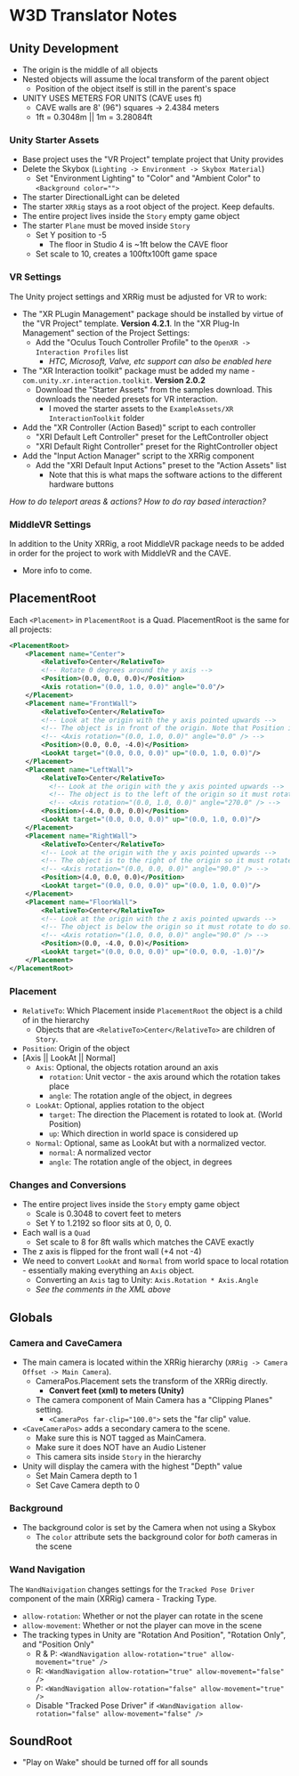 # W3D Translator Notes

## Unity Development

- The origin is the middle of all objects
- Nested objects will assume the local transform of the parent object
  - Position of the object itself is still in the parent's space
- UNITY USES METERS FOR UNITS (CAVE uses ft)
  - CAVE walls are 8' (96") squares -> 2.4384 meters
  - 1ft = 0.3048m || 1m = 3.28084ft

### Unity Starter Assets

- Base project uses the "VR Project" template project that Unity provides
- Delete the Skybox (`Lighting -> Environment -> Skybox Material`)
  - Set "Environment Lighting" to "Color" and "Ambient Color" to `<Background color="">`
- The starter DirectionalLight can be deleted
- The starter `XRRig` stays as a root object of the project. Keep defaults.
- The entire project lives inside the `Story` empty game object
- The starter `Plane` must be moved inside `Story`
  - Set Y position to -5
    - The floor in Studio 4 is ~1ft below the CAVE floor
  - Set scale to 10, creates a 100ftx100ft game space

### VR Settings

The Unity project settings and XRRig must be adjusted for VR to work:

- The "XR PLugin Management" package should be installed by virtue of the "VR Project" template. **Version 4.2.1**. In the "XR Plug-In Management" section of the Project Settings:
  - Add the "Oculus Touch Controller Profile" to the `OpenXR -> Interaction Profiles` list
    - *HTC, Microsoft, Valve, etc support can also be enabled here*
- The "XR Interaction toolkit" package must be added my name - `com.unity.xr.interaction.toolkit`. **Version 2.0.2**
  - Download the "Starter Assets" from the samples download. This downloads the needed presets for VR interaction.
    - I moved the starter assets to the `ExampleAssets/XR InteractionToolkit` folder
- Add the "XR Controller (Action Based)" script to each controller
  - "XRI Default Left Controller" preset for the LeftController object
  - "XRI Default Right Controller" preset for the RightController object
- Add the "Input Action Manager" script to the XRRig component
  - Add the "XRI Default Input Actions" preset to the "Action Assets" list
    - Note that this is what maps the software actions to the different hardware buttons

*How to do teleport areas & actions?*
*How to do ray based interaction?*

### MiddleVR Settings

In addition to the Unity XRRig, a root MiddleVR package needs to be added in order for the project to work with MiddleVR and the CAVE.

- More info to come.

## PlacementRoot

Each `<Placement>` in `PlacementRoot` is a Quad. PlacementRoot is the same for all projects:

```xml
<PlacementRoot>
    <Placement name="Center">
        <RelativeTo>Center</RelativeTo>
        <!-- Rotate 0 degrees around the y axis -->
        <Position>(0.0, 0.0, 0.0)</Position>
        <Axis rotation="(0.0, 1.0, 0.0)" angle="0.0"/>
    </Placement>
    <Placement name="FrontWall">
        <RelativeTo>Center</RelativeTo>
        <!-- Look at the origin with the y axis pointed upwards -->
        <!-- The object is in front of the origin. Note that Position is (0, 0, 4) in Unity.  -->
        <!-- <Axis rotation="(0.0, 1.0, 0.0)" angle="0.0" /> -->
        <Position>(0.0, 0.0, -4.0)</Position>
        <LookAt target="(0.0, 0.0, 0.0)" up="(0.0, 1.0, 0.0)"/>
    </Placement>
    <Placement name="LeftWall">
        <RelativeTo>Center</RelativeTo>
          <!-- Look at the origin with the y axis pointed upwards -->
          <!-- The object is to the left of the origin so it must rotate to do so -->
          <!-- <Axis rotation="(0.0, 1.0, 0.0)" angle="270.0" /> -->
        <Position>(-4.0, 0.0, 0.0)</Position>
        <LookAt target="(0.0, 0.0, 0.0)" up="(0.0, 1.0, 0.0)"/>
    </Placement>
    <Placement name="RightWall">
        <RelativeTo>Center</RelativeTo>
        <!-- Look at the origin with the y axis pointed upwards -->
        <!-- The object is to the right of the origin so it must rotate to do so -->
        <!-- <Axis rotation="(0.0, 0.0, 0.0)" angle="90.0" /> -->
        <Position>(4.0, 0.0, 0.0)</Position>
        <LookAt target="(0.0, 0.0, 0.0)" up="(0.0, 1.0, 0.0)"/>
    </Placement>
    <Placement name="FloorWall">
        <RelativeTo>Center</RelativeTo>
        <!-- Look at the origin with the z axis pointed upwards -->
        <!-- The object is below the origin so it must rotate to do so. Note that by rotating over the X axis the Z axis now points downward. -->
        <!-- <Axis rotation="(1.0, 0.0, 0.0)" angle="90.0" /> -->
        <Position>(0.0, -4.0, 0.0)</Position>
        <LookAt target="(0.0, 0.0, 0.0)" up="(0.0, 0.0, -1.0)"/>
    </Placement>
</PlacementRoot>
```

### Placement

- `RelativeTo`: Which Placement inside `PlacementRoot` the object is a child of in the hierarchy  
  - Objects that are `<RelativeTo>Center</RelativeTo>` are children of `Story`.
- `Position`: Origin of the object
- [Axis || LookAt || Normal]
  - `Axis`: Optional, the objects rotation around an axis
    - `rotation`: Unit vector - the axis around which the rotation takes place
    - `angle`: The rotation angle of the object, in degrees
  - `LookAt`: Optional, applies rotation to the object
    - `target`: The direction the Placement is rotated to look at. (World Position)
    - `up`: Which direction in world space is considered up
  - `Normal`: Optional, same as LookAt but with a normalized vector.
    - `normal`: A normalized vector
    - `angle`: The rotation angle of the object, in degrees

### Changes and Conversions

- The entire project lives inside the `Story` empty game object
  - Scale is 0.3048 to covert feet to meters
  - Set Y to 1.2192 so floor sits at 0, 0, 0.
- Each wall is a `Quad`
  - Set scale to 8 for 8ft walls which matches the CAVE exactly
- The z axis is flipped for the front wall (+4 not -4)
- We need to convert `LookAt` and `Normal` from world space to local rotation - essentially making everything an `Axis` object.
  - Converting an `Axis` tag to Unity: `Axis.Rotation * Axis.Angle`
  - *See the comments in the XML above*

## Globals

### Camera and CaveCamera

- The main camera is located within the XRRig hierarchy (`XRRig -> Camera Offset -> Main Camera`).
  - CameraPos.Placement sets the transform of the XRRig directly.
    - **Convert feet (xml) to meters (Unity)**
  - The camera component of Main Camera has a "Clipping Planes" setting.
    - `<CameraPos far-clip="100.0">` sets the "far clip" value.
- `<CaveCameraPos>` adds a secondary camera to the scene.
  - Make sure this is NOT tagged as MainCamera.
  - Make sure it does NOT have an Audio Listener
  - This camera sits inside `Story` in the hierarchy
- Unity will display the camera with the highest "Depth" value
  - Set Main Camera depth to 1
  - Set Cave Camera depth to 0

### Background

- The background color is set by the Camera when not using a Skybox
  - The `color` attribute sets the background color for *both* cameras in the scene
<!-- - The `<Background>` sets the `Material` of each wall.
- Keep default values except for the `color`. -->

### Wand Navigation

The `WandNaivigation` changes settings for the `Tracked Pose Driver` component of the main (XRRig) camera - Tracking Type.

- `allow-rotation`: Whether or not the player can rotate in the scene
- `allow-movement`: Whether or not the player can move in the scene
- The tracking types in Unity are "Rotation And Position", "Rotation Only", and "Position Only"
  - R & P: `<WandNavigation allow-rotation="true" allow-movement="true" />`
  - R: `<WandNavigation allow-rotation="true" allow-movement="false" />`
  - P: `<WandNavigation allow-rotation="false" allow-movement="true" />`
  - Disable "Tracked Pose Driver" if `<WandNavigation allow-rotation="false" allow-movement="false" />`

## SoundRoot

- "Play on Wake" should be turned off for all sounds
